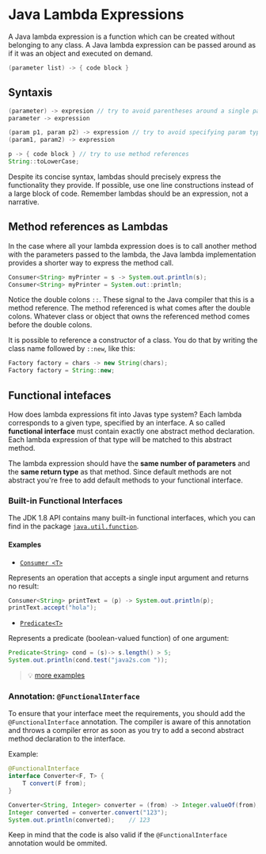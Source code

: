 # Java Lambda Expressions

A Java lambda expression is a function which can be created without belonging to any class. A Java lambda expression can be passed around as if it was an object and executed on demand.

```java
(parameter list) -> { code block }
```

## Syntaxis

```java
(parameter) -> expresion // try to avoid parentheses around a single parameter
parameter -> expression

(param p1, param p2) -> expression // try to avoid specifying param types
(param1, param2) -> expression

p -> { code block } // try to use method references
String::toLowerCase;
```

Despite its concise syntax, lambdas should precisely express the functionality they provide. If possible, use one line constructions instead of a large block of code. Remember lambdas should be an expression, not a narrative.

## Method references as Lambdas

In the case where all your lambda expression does is to call another method with the parameters passed to the lambda, the Java lambda implementation provides a shorter way to express the method call.

```java
Consumer<String> myPrinter = s -> System.out.println(s);
Consumer<String> myPrinter = System.out::println;
```

Notice the double colons `::`. These signal to the Java compiler that this is a method reference. The method referenced is what comes after the double colons. Whatever class or object that owns the referenced method comes before the double colons.

It is possible to reference a constructor of a class. You do that by writing the class name followed by `::new`, like this:

```java
Factory factory = chars -> new String(chars);
Factory factory = String::new;
```

## Functional intefaces

How does lambda expressions fit into Javas type system? Each lambda corresponds to a given type, specified by an interface. A so called **functional interface** must contain exactly one abstract method declaration. Each lambda expression of that type will be matched to this abstract method.

The lambda expression should have the **same number of parameters** and the **same return type** as that method. Since default methods are not abstract you're free to add default methods to your functional interface.

### Built-in Functional Interfaces

The JDK 1.8 API contains many built-in functional interfaces, which you can find in the package [`java.util.function`](https://docs.oracle.com/javase/8/docs/api/java/util/function/package-summary.html).

#### Examples

- [`Consumer <T>`](https://docs.oracle.com/javase/8/docs/api/java/util/function/Consumer.html)

Represents an operation that accepts a single input argument and returns no result:

```java
Consumer<String> printText = (p) -> System.out.println(p);
printText.accept("hola");
```

- [`Predicate<T>`](https://docs.oracle.com/javase/8/docs/api/java/util/function/Predicate.html)

Represents a predicate (boolean-valued function) of one argument:

```java
Predicate<String> cond = (s)-> s.length() > 5;
System.out.println(cond.test("java2s.com "));
```

>💡 [more examples](http://www.java2s.com/Tutorials/Java/java.util.function/Consumer/index.htm)

### Annotation: `@FunctionalInterface`

To ensure that your interface meet the requirements, you should add the `@FunctionalInterface` annotation. The compiler is aware of this annotation and throws a compiler error as soon as you try to add a second abstract method declaration to the interface.

Example:

```java
@FunctionalInterface
interface Converter<F, T> {
    T convert(F from);
}

Converter<String, Integer> converter = (from) -> Integer.valueOf(from);
Integer converted = converter.convert("123");
System.out.println(converted);    // 123
```

Keep in mind that the code is also valid if the `@FunctionalInterface` annotation would be ommited.